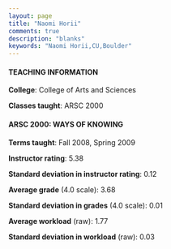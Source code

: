 ```yaml
---
layout: page
title: "Naomi Horii" 
comments: true
description: "blanks"
keywords: "Naomi Horii,CU,Boulder"
---
```

<head>
<script src="https://ajax.googleapis.com/ajax/libs/jquery/2.1.3/jquery.min.js"></script>
<script src="https://dl.dropboxusercontent.com/s/pc42nxpaw1ea4o9/highcharts.js?dl=0"></script>
<!-- <script src="../assets/js/highcharts.js"></script> -->
<style type="text/css">@font-face {
	font-family: "Bebas Neue";
	src: url(https://www.filehosting.org/file/details/544349/BebasNeue Regular.otf) format("opentype");
	}
	h1.Bebas { 
		font-family: "Bebas Neue", Verdana, Tahoma;
	}
</style>
</head>
	   
#### TEACHING INFORMATION

**College**: College of Arts and Sciences

**Classes taught**: ARSC 2000

#### ARSC 2000: WAYS OF KNOWING

**Terms taught**: Fall 2008, Spring 2009

**Instructor rating**: 5.38

**Standard deviation in instructor rating**: 0.12

**Average grade** (4.0 scale): 3.68

**Standard deviation in grades** (4.0 scale): 0.01

**Average workload** (raw): 1.77

**Standard deviation in workload** (raw): 0.03

